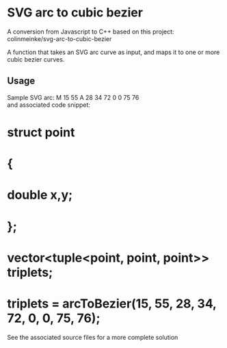 # SVG arc to cubic bezier
A conversion from Javascript to C++ based on this project:
colinmeinke/svg-arc-to-cubic-bezier

A function that takes an SVG arc curve as input, and maps it to
one or more cubic bezier curves.
## Usage
Sample SVG arc: M 15 55 A 28 34 72 0 0 75 76 <br>
and associated code snippet:

# struct point
# {
# double x,y;
# };

# vector<tuple<point, point, point>> triplets;<br>
# triplets = arcToBezier(15, 55, 28, 34, 72, 0, 0, 75, 76); 

See the associated source files for a more complete solution
